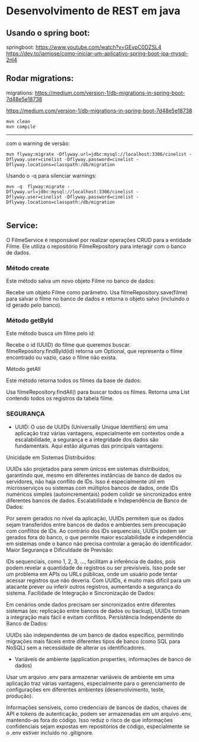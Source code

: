 # Desenvolvimento de REST em java

## Usando o spring boot:

springboot: https://www.youtube.com/watch?v=GEvpC0DZSL4
https://dev.to/iamjose/como-iniciar-um-aplicativo-spring-boot-jpa-mysql-2nl4

## Rodar migrations:

migrations: https://medium.com/version-1/db-migrations-in-spring-boot-7d48e5e18738

https://medium.com/version-1/db-migrations-in-spring-boot-7d48e5e18738


```
mvn clean
mvn compile
```

---
com o warning de versão:
```
mvn flyway:migrate -Dflyway.url=jdbc:mysql://localhost:3306/cinelist -Dflyway.user=cinelist -Dflyway.password=cinelist -Dflyway.locations=classpath:/db/migration

```

Usando o -q para silenciar warnings:
```
mvn -q  flyway:migrate -Dflyway.url=jdbc:mysql://localhost:3306/cinelist -Dflyway.user=cinelist -Dflyway.password=cinelist -Dflyway.locations=classpath:/db/migration


```

## Service:

O FilmeService é responsável por realizar operações CRUD para a entidade Filme. Ele utiliza o repositório FilmeRepository para interagir com o banco de dados.


### Método create
Este método salva um novo objeto Filme no banco de dados:

Recebe um objeto Filme como parâmetro.
Usa filmeRepository.save(filme) para salvar o filme no banco de dados e retorna o objeto salvo (incluindo o id gerado pelo banco).


### Método getById

Este método busca um filme pelo id:

Recebe o id (UUID) do filme que queremos buscar.
filmeRepository.findById(id) retorna um Optional<Filme>, que representa o filme encontrado ou vazio, caso o filme não exista.


Método getAll

Este método retorna todos os filmes da base de dados:

Usa filmeRepository.findAll() para buscar todos os filmes.
Retorna uma List<Filme> contendo todos os registros da tabela filme.




### SEGURANÇA


- UUID:
  O uso de UUIDs (Universally Unique Identifiers) em uma aplicação traz várias vantagens, especialmente em contextos onde a escalabilidade, a segurança e a integridade dos dados são fundamentais. Aqui estão algumas das principais vantagens:

Unicidade em Sistemas Distribuídos:

UUIDs são projetados para serem únicos em sistemas distribuídos, garantindo que, mesmo em diferentes instâncias de banco de dados ou servidores, não haja conflito de IDs.
Isso é especialmente útil em microsserviços ou sistemas com múltiplos bancos de dados, onde IDs numéricos simples (autoincrementais) podem colidir se sincronizados entre diferentes bancos de dados.
Escalabilidade e Independência de Banco de Dados:

Por serem gerados no nível da aplicação, UUIDs permitem que os dados sejam transferidos entre bancos de dados e ambientes sem preocupação com conflitos de IDs.
Ao contrário dos IDs sequenciais, UUIDs podem ser gerados fora do banco, o que permite maior escalabilidade e independência em sistemas onde o banco não precisa controlar a geração do identificador.
Maior Segurança e Dificuldade de Previsão:

IDs sequenciais, como 1, 2, 3, ..., facilitam a inferência de dados, pois podem revelar a quantidade de registros ou ser previsíveis. Isso pode ser um problema em APIs ou URLs públicas, onde um usuário pode tentar acessar registros que não deveria.
Com UUIDs, é muito mais difícil para um atacante prever ou inferir outros registros, aumentando a segurança do sistema.
Facilidade de Integração e Sincronização de Dados:

Em cenários onde dados precisam ser sincronizados entre diferentes sistemas (ex: replicação entre bancos de dados ou backup), UUIDs tornam a integração mais fácil e evitam conflitos.
Persistência Independente do Banco de Dados:

UUIDs são independentes de um banco de dados específico, permitindo migrações mais fáceis entre diferentes tipos de banco (como SQL para NoSQL) sem a necessidade de alterar os identificadores.

- Variáveis de ambiente (application.properties, informações de banco de dados)

Usar um arquivo .env para armazenar variáveis de ambiente em uma aplicação traz várias vantagens, especialmente para o gerenciamento de configurações em diferentes ambientes (desenvolvimento, teste, produção).

Informações sensíveis, como credenciais de bancos de dados, chaves de API e tokens de autenticação, podem ser armazenadas em um arquivo .env, mantendo-as fora do código. Isso reduz o risco de que informações confidenciais sejam expostas em repositórios de código, especialmente se o .env estiver incluído no .gitignore.
